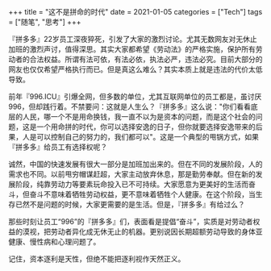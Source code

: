 +++
title = "这不是拼命的时代"
date = 2021-01-05
categories = ["Tech"]
tags = ["随笔", "思考"]
+++

『拼多多』22岁员工深夜猝死，引发了大家的激烈讨论。尤其无数网友对无休止加班的激烈声讨，值得深思。其实大家都希望《劳动法》的严格实施，保护所有劳动者的合法权益。所谓有法可依，有法必依，执法必严，违法必究。目前大部分的网友也仅仅希望严格执行而已。但是真这么难么？其实本质上就是违法的代价太低导致。

前年『996.ICU』引爆全网，但多数的单位，尤其互联网单位的员工都是，虽讨厌996，但却践行着。不禁要问：这就是人生么？『拼多多』这么说："你们看看底层的人民，哪一个不是用命换钱，我一直不以为是资本的问题，而是这个社会的问题，这是一个用命拼的时代，你可以选择安逸的日子，但你就要选择安逸带来的后果，人是可以控制自己的努力的，我们都可以"。这是一个典型的甩锅方式，如果『拼多多』给员工有选择权呢？

诚然，中国的快速发展有很大一部分是加班加出来的。但在不同的发展阶段，人的需求也不同。以前甩穷帽谋赶超，大家主动放弃休息，那是勤劳奉献。但在新的发展阶段，纯靠劳动力等要素玩命投入已不可持续。大家愿意为更美好的生活而奋斗，但奋斗不意味着牺牲劳动权益，更不意味着牺牲个人健康。在这个阶段，当生存已然不是问题的时候，大家更需要的是生活。但是，『拼多多』有给过么？

那些时刻让员工“996”的『拼多多』们，表面看是提倡“奋斗”，实质是对劳动者权益的漠视，把劳动者异化成无休无止的机器。更别说因长期超额劳动导致的身体亚健康、慢性病和心理问题了。

记住，资本逐利是天性，但绝不能把逐利视作天然正义。
